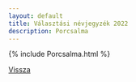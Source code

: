 ```yaml
---
layout: default
title: Választási névjegyzék 2022
description: Porcsalma
---
```


{% include Porcsalma.html %}

[Vissza](./)